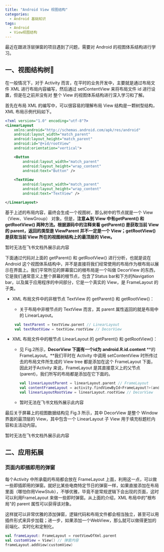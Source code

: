 ```yaml
---
title: "Android View 视图结构"
categories:
  - Android 基础知识
tags: 
  - Android
  - View视图结构
---
```




最近在跟进浮层弹窗的项目遇到了问题，需要对 Android 的视图体系结构进行学习。

## 一、视图结构树🌲

在一般情况下，对于 Activity 而言，在平时的业务开发中，主要就是通过布局文件 XML 进行布局内容编写，然后通过 setContentView 来将布局文件 id 进行设置，但是在之前并没有对 整个 View 的视图体系结构进行深入学习和了解。

首先在布局 XML 的编写中，可以很容易的理解布局 View 结构是一颗树型结构，XML 布局示例代码如下。

```xml
<?xml version="1.0" encoding="utf-8"?>
<LinearLayout
    xmlns:android="http://schemas.android.com/apk/res/android"
    android:layout_width="match_parent"
    android:layout_height="match_parent"
    android:id="@+id/rootView"
    android:orientation="vertical">

    <Button
        android:layout_width="match_parent"
        android:layout_height="wrap_content"
        android:text="Button" />
    
    <TextView
        android:layout_width="match_parent"
        android:layout_height="wrap_content"
        android:text="TextView" />

</LinearLayout>
```

基于上述的布局内容，最终会生成一个视图树，那么树中的节点就是一个 View（View、ViewGroup） 对象。但是，**注意⚠️到 View 中有getParent() 和 getRootView() 两种方法。根据源码中的注释来看 getParent() 是获取当前 View 的 parent，返回的类型是 ViewParent 并不一定是一个 View；getRootView() 是获取当前 View 所在的视图树结构上的最顶层的 View。**

暂时无法在飞书文档外展示此内容

下面通过代码对上面的 getParent() 和 getRootView() 进行分析，也就是说在 Android 这个视图体系结构中，并不是直接将我们经常使用的布局作为根布局以展示在界面上。我们平常所见的屏幕窗口的根布局是一个叫做 DecorView 的东西，它是我们通常意义上整个屏幕的根节点，包含了Status bar和下方的Navigation bar，以及属于应用程序的中间部分，它是一个真实的 View，是 FrameLayout 的子类。

- XML 布局文件中的非根节点 TextView 的 getParent() 和 getRootView()：
  -   关于布局中非根节点的 TextView 而言，其 parent 属性返回的就是布局中的 LinearLayout。

  ```kotlin
   val textParent = textView.parent // LinearLayout
   val textRootView = textView.rootView // DecorView
  ```
  
- XML 布局文件中的根节点 LinearLayout 的 getParent() 和 getRootView()：
  - 见 Fig.2所示，**DecorView 下面有一个****id****为** **android.R.id.content** **的FrameLayout。**我们平时在 Activity 中调用 setContentView 时所传过去的布局文件所生成的 View tree 都是添加在这个 FrameLayout 下面，因此对于Activity 来说，FrameLayout 是其直接意义上的父节点 (parent)，我们所写的布局都是添加在它下面的。

    ```kotlin
    val linearLayoutParent = linearLayout.parent // FrameLayout
    val contentFrameLayout = activity.findViewById<FrameLayout?>(android.R.id.content) // 获取主内容 FrameLayout
    val linearLayoutRootView = linearLayout.rootView // DecorView
    ```

  - 暂时无法在飞书文档外展示此内容

最后关于屏幕上的视图数据结构见 Fig.3 所示，其中 DecorView 是整个 Window 界面的最顶层的 View，其中包含一个 LinearLayout 子 View 用于填充标题栏内容和主活动内容。

暂时无法在飞书文档外展示此内容

## 二、应用拓展
### 页面内即插即用的弹窗

每个Activity 中所承载的布局都会放在 FrameLayout 上面，利用这一点，可以做一些即插即用的弹窗。就好比某些电商特定节日的弹窗一样，如果直接添加在布局里面（哪怕你用ViewStub），不够优雅，毕竟不是常规逻辑下会出现的页面，这时可以利用FrameLayout 来做一些即时弹窗。从上面的介绍，XML 布局中的"根布局"的 parent 属性可以获得该对象。

这样就可以非常优雅的添加弹窗，逻辑代码和布局文件都会相当独立，甚至可以用插件形式来异步加载；进一步，如果添加一个WebView，那么就可以做得更加的前端化、实时化和定制化。

```kotlin
val frameLayout: FrameLayout = rootViewOfXml.parent
val customView = View() // 弹窗内容
frameLayout.addView(customView)
```